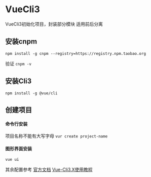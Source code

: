# VueCli3
VueCli3初始化项目，封装部分模块 适用前后分离

## 安装cnpm
```
npm install -g cnpm --registry=https://registry.npm.taobao.org
```
验证 `cnpm -v`

## 安装Cli3
`npm install -g @vue/cli`

## 创建项目
#### 命令行安装
项目名称不能有大写字母
`vur create project-name`
#### 图形界面安装
`vue ui`

其余配置参考
[官方文档](https://cli.vuejs.org/zh/guide/)
[Vue-Cli3.X使用教程](https://juejin.im/post/5d522d9c6fb9a06ae94d25fc)

